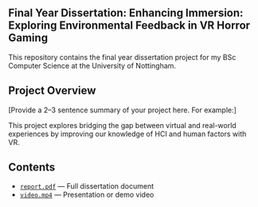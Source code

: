 ## Final Year Dissertation: Enhancing Immersion: Exploring Environmental Feedback in VR Horror Gaming

This repository contains the final year dissertation project for my BSc Computer Science at the University of Nottingham.

## Project Overview

[Provide a 2–3 sentence summary of your project here. For example:]

This project explores bridging the gap between virtual and real-world experiences by improving
our knowledge of HCI and human factors with VR.

## Contents

- [`report.pdf`](./report.pdf) — Full dissertation document
- [`video.mp4`](./video.mp4) — Presentation or demo video

